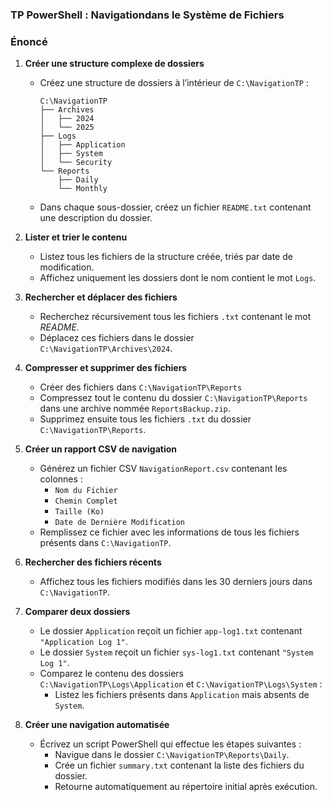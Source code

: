 ### TP PowerShell : Navigationdans le Système de Fichiers

### **Énoncé**

1. **Créer une structure complexe de dossiers**
   - Créez une structure de dossiers à l’intérieur de `C:\NavigationTP` :
     ```
     C:\NavigationTP
     ├── Archives
     │   ├── 2024
     │   └── 2025
     ├── Logs
     │   ├── Application
     │   ├── System
     │   └── Security
     └── Reports
         ├── Daily
         └── Monthly
     ```
   - Dans chaque sous-dossier, créez un fichier `README.txt` contenant une description du dossier.

2. **Lister et trier le contenu**
   - Listez tous les fichiers de la structure créée, triés par date de modification.
   - Affichez uniquement les dossiers dont le nom contient le mot `Logs`.

3. **Rechercher et déplacer des fichiers**
   - Recherchez récursivement tous les fichiers `.txt` contenant le mot *README*.
   - Déplacez ces fichiers dans le dossier `C:\NavigationTP\Archives\2024`.

4. **Compresser et supprimer des fichiers**
   - Créer des fichiers dans `C:\NavigationTP\Reports`
   - Compressez tout le contenu du dossier `C:\NavigationTP\Reports` dans une archive nommée `ReportsBackup.zip`.
   - Supprimez ensuite tous les fichiers `.txt` du dossier `C:\NavigationTP\Reports`.

5. **Créer un rapport CSV de navigation**
   - Générez un fichier CSV `NavigationReport.csv` contenant les colonnes :
     - `Nom du Fichier`
     - `Chemin Complet`
     - `Taille (Ko)`
     - `Date de Dernière Modification`
   - Remplissez ce fichier avec les informations de tous les fichiers présents dans `C:\NavigationTP`.

6. **Rechercher des fichiers récents**
   - Affichez tous les fichiers modifiés dans les 30 derniers jours dans `C:\NavigationTP`.

7. **Comparer deux dossiers**
   - Le dossier `Application` reçoit un fichier `app-log1.txt` contenant `"Application Log 1"`.
   - Le dossier `System` reçoit un fichier `sys-log1.txt` contenant `"System Log 1"`.
   - Comparez le contenu des dossiers `C:\NavigationTP\Logs\Application` et `C:\NavigationTP\Logs\System` :
     - Listez les fichiers présents dans `Application` mais absents de `System`.

8. **Créer une navigation automatisée**
    - Écrivez un script PowerShell qui effectue les étapes suivantes :
      - Navigue dans le dossier `C:\NavigationTP\Reports\Daily`.
      - Crée un fichier `summary.txt` contenant la liste des fichiers du dossier.
      - Retourne automatiquement au répertoire initial après exécution.
